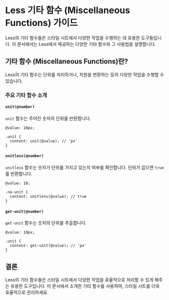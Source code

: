 # Less 기타 함수 (Miscellaneous Functions) 가이드

Less의 기타 함수들은 스타일 시트에서 다양한 작업을 수행하는 데 유용한 도구들입니다. 이 문서에서는 Less에서 제공하는 다양한 기타 함수와 그 사용법을 설명합니다.

## 기타 함수 (Miscellaneous Functions)란?

Less의 기타 함수는 단위를 처리하거나, 차원을 변환하는 등의 다양한 작업을 수행할 수 있습니다.

### 주요 기타 함수 소개

#### `unit(@number)`

`unit` 함수는 주어진 숫자의 단위를 반환합니다.

```
@value: 10px;

.unit {
  content: unit(@value); // 'px'
}
```

#### `unitless(@number)`

`unitless` 함수는 숫자가 단위를 가지고 있는지 여부를 확인합니다. 단위가 없으면 `true`를 반환합니다.

```
@value: 10;

.no-unit {
  content: unitless(@value); // true
}
```

#### `get-unit(@number)`

`get-unit` 함수는 숫자의 단위를 추출합니다.

```
@value: 10px;

.unit {
  content: get-unit(@value); // 'px'
}
```

## 결론

Less의 기타 함수들은 스타일 시트에서 다양한 작업을 효율적으로 처리할 수 있게 해주는 유용한 도구입니다. 이 문서에서 소개한 기타 함수를 사용하여, 스타일 시트를 더욱 효율적으로 관리하세요.
